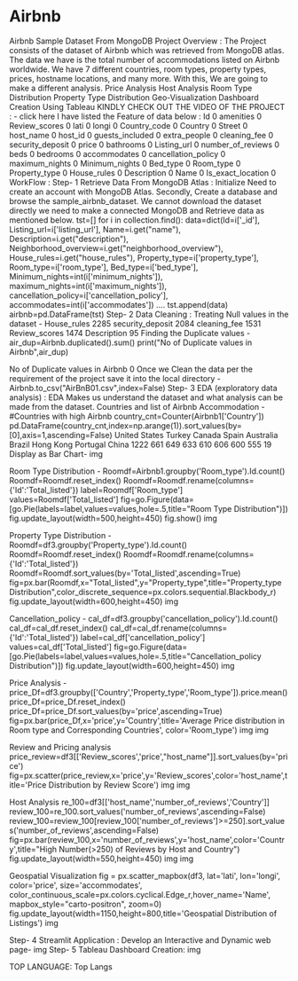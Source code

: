 # Airbnb
Airbnb Sample Dataset From MongoDB
Project Overview :
The Project consists of the dataset of Airbnb which was retrieved from MongoDB atlas. The data we have is the total number of accommodations listed on Airbnb worldwide.
We have 7 different countries, room types, property types, prices, hostname locations, and many more. With this, We are going to make a different analysis.
Price Analysis
Host Analysis
Room Type Distribution
Property Type Distribution
Geo-Visualization
Dashboard Creation Using Tableau
KINDLY CHECK OUT THE VIDEO OF THE PROJECT : - click here
I have listed the Feature of data below :
    Id                     0
    amenities              0
    Review_scores          0
    lati                   0
    longi                  0
    Country_code           0
    Country                0
    Street                 0
    host_name              0
    host_id                0
    guests_included        0
    extra_people           0
    cleaning_fee           0
    security_deposit       0
    price                  0
    bathrooms              0
    Listing_url            0
    number_of_reviews      0
    beds                   0
    bedrooms               0
    accommodates           0
    cancellation_policy    0
    maximum_nights         0
    Minimum_nights         0
    Bed_type               0
    Room_type              0
    Property_type          0
    House_rules            0
    Description            0
    Name                   0
    Is_exact_location      0
WorkFlow :
Step- 1 Retrieve Data From MongoDB Atlas :
Initialize Need to create an account with MongoDB Atlas. Secondly, Create a database and browse the sample_airbnb_dataset. We cannot download the dataset directly we need to make a connected MongoDB and Retrieve data as mentioned below.
        tst=[]
        for i in collection.find():
            data=dict(Id=i['_id'],
                      Listing_url=i['listing_url'],
                      Name=i.get("name"),
                      Description=i.get("description"),
                      Neighborhood_overview=i.get("neighborhood_overview"),
                      House_rules=i.get("house_rules"),
                      Property_type=i['property_type'],
                      Room_type=i['room_type'],
                      Bed_type=i['bed_type'],
                      Minimum_nights=int(i['minimum_nights']),
                      maximum_nights=int(i['maximum_nights']),
                      cancellation_policy=i['cancellation_policy'],
                      accommodates=int(i['accommodates'])
                      ....
        tst.append(data)  
        airbnb=pd.DataFrame(tst)
Step- 2 Data Cleaning :
Treating Null values in the dataset -
House_rules            2285
security_deposit       2084
cleaning_fee           1531
Review_scores          1474
Description              95
Finding the Duplicate values -
air_dup=Airbnb.duplicated().sum()
print("No of Duplicate values in Airbnb",air_dup)

No of Duplicate values in Airbnb 0
Once we Clean the data per the requirement of the project save it into the local directory -
Airbnb.to_csv("AirBnB01.csv",index=False)
Step- 3 EDA (exploratory data analysis) :
EDA Makes us understand the dataset and what analysis can be made from the dataset.
Countries and list of Airbnb Accommodation -
#Countries with high Airbnb
country_cnt=Counter(Airbnb1['Country'])
pd.DataFrame(country_cnt,index=np.arange(1)).sort_values(by=[0],axis=1,ascending=False)
United States	Turkey	Canada	Spain	Australia	Brazil	Hong Kong	Portugal	China
1222	661	649	633	610	606	600	555	19
Display as Bar Chart-
img

Room Type Distribution -
Roomdf=Airbnb1.groupby('Room_type').Id.count()
Roomdf=Roomdf.reset_index()
Roomdf=Roomdf.rename(columns={'Id':'Total_listed'})
label=Roomdf['Room_type']
values=Roomdf['Total_listed']
fig=go.Figure(data=[go.Pie(labels=label,values=values,hole=.5,title="Room Type Distribution")])
fig.update_layout(width=500,height=450)
fig.show()
img

Property Type Distribution -
  Roomdf=df3.groupby('Property_type').Id.count()
  Roomdf=Roomdf.reset_index()
  Roomdf=Roomdf.rename(columns={'Id':'Total_listed'})
  Roomdf=Roomdf.sort_values(by='Total_listed',ascending=True)
  fig=px.bar(Roomdf,x="Total_listed",y="Property_type",title="Property_type Distribution",color_discrete_sequence=px.colors.sequential.Blackbody_r)
  fig.update_layout(width=600,height=450)
img

Cancellation_policy -
        cal_df=df3.groupby('cancellation_policy').Id.count()
        cal_df=cal_df.reset_index()
        cal_df=cal_df.rename(columns={'Id':'Total_listed'})
        label=cal_df['cancellation_policy']
        values=cal_df['Total_listed']
        fig=go.Figure(data=[go.Pie(labels=label,values=values,hole=.5,title="Cancellation_policy Distribution")])
        fig.update_layout(width=600,height=450)
img

Price Analysis -
    price_Df=df3.groupby(['Country','Property_type','Room_type']).price.mean()
    price_Df=price_Df.reset_index()
    price_Df=price_Df.sort_values(by='price',ascending=True)
    fig=px.bar(price_Df,x='price',y='Country',title='Average Price distribution in Room type and Corresponding Countries',
        color='Room_type')
img img

Review and Pricing analysis
price_review=df3[['Review_scores','price',"host_name"]].sort_values(by='price')
fig=px.scatter(price_review,x='price',y='Review_scores',color='host_name',title='Price Distribution by Review Score')
img img

Host Analysis
re_100=df3[['host_name','number_of_reviews','Country']]
review_100=re_100.sort_values('number_of_reviews',ascending=False)
review_100=review_100[review_100['number_of_reviews']>=250].sort_values('number_of_reviews',ascending=False)
fig=px.bar(review_100,x='number_of_reviews',y='host_name',color='Country',title="High Number(>250) of Reviews by Host and Country")
fig.update_layout(width=550,height=450)
img img

Geospatial Visualization
fig = px.scatter_mapbox(df3, lat='lati', lon='longi', color='price', size='accommodates',
color_continuous_scale=px.colors.cyclical.Edge_r,hover_name='Name', mapbox_style="carto-positron", zoom=0)
fig.update_layout(width=1150,height=800,title='Geospatial Distribution of Listings')
img

Step- 4 Streamlit Application :
Develop an Interactive and Dynamic web page- img
Step- 5 Tableau Dashboard Creation:
img

TOP LANGUAGE:
Top Langs

